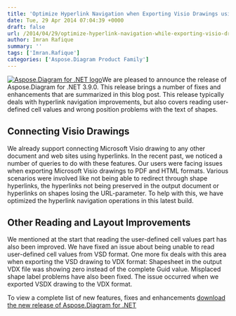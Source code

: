 ```yaml
---
title: 'Optimize Hyperlink Navigation when Exporting Visio Drawings using Aspose.Diagram for .NET 3.9.0'
date: Tue, 29 Apr 2014 07:04:39 +0000
draft: false
url: /2014/04/29/optimize-hyperlink-navigation-while-exporting-visio-drawings-to-various-formats-using-aspose.diagram-for-.net-3.9.0/
author: Imran Rafique
summary: ''
tags: ['Imran.Rafique']
categories: ['Aspose.Diagram Product Family']
---
```


[![Aspose.Diagram for .NET logo][1]](https://blog.aspose.com/wp-content/uploads/sites/2/2013/06/aspose-Diagram-for-net_100.png)We are pleased to announce the release of Aspose.Diagram for .NET 3.9.0. This release brings a number of fixes and enhancements that are summarized in this blog post. This release typically deals with hyperlink navigation improvements, but also covers reading user-defined cell values and wrong position problems with the text of shapes.

## Connecting Visio Drawings

We already support connecting Microsoft Visio drawing to any other document and web sites using hyperlinks. In the recent past, we noticed a number of queries to do with these features. Our users were facing issues when exporting Microsoft Visio drawings to PDF and HTML formats. Various scenarios were involved like not being able to redirect through shape hyperlinks, the hyperlinks not being preserved in the output document or hyperlinks on shapes losing the URL-parameter. To help with this, we have optimized the hyperlink navigation operations in this latest build.

## Other Reading and Layout Improvements

We mentioned at the start that reading the user-defined cell values part has also been improved. We have fixed an issue about being unable to read user-defined cell values from VSD format. One more fix deals with this area when exporting the VSD drawing to VDX format: Shapesheet in the output VDX file was showing zero instead of the complete Guid value. Misplaced shape label problems have also been fixed. The issue occurred when we exported VSDX drawing to the VDX format.

To view a complete list of new features, fixes and enhancements [download the new release of Aspose.Diagram for .NET][2]




[1]: https://blog.aspose.com/wp-content/uploads/sites/2/2013/06/aspose-Diagram-for-net_100.png "Aspose.Diagram for .NET logo"
[2]: http://www.aspose.com/community/files/51/.net-components/aspose.diagram-for-.net/default.aspx




